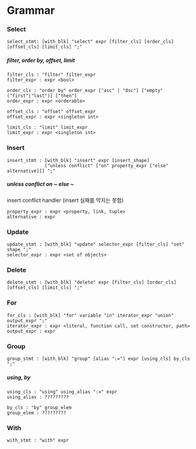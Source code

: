 # Grammar

### Select
```lark
select_stmt: [with_blk] "select" expr [filter_cls] [order_cls] [offset_cls] [limit_cls] ";"
```
##### filter, order by, offset, limit
```
filter_cls : "filter" filter_expr
filter_expr : expr <bool>

order_cls : "order by" order_expr ["asc" | "dsc"] ["empty" ("first"|"last")] ["then"]
order_expr : expr <orderable>

offset_cls : "offset" offset_expr
offset_expr : expr <singleton int>

limit_cls : "limit" limit_expr
limit_expr : expr <singleton int>
```
### Insert
```lark
insert_stmt : [with_blk] "insert" expr [insert_shape] 
              ["unless conflict" ["on" property_expr ["else" alternative]]] ";"
```
##### unless conflict on ~ else ~
insert conflict handler (insert 실패를 막지는 못함)
```lark
property_expr : expr <property, link, tuple>
alternative : expr
```

### Update
```lark
update_stmt : [with_blk] "update" selector_expr [filter_cls] "set" shape ";"
selector_expr : expr <set of objects>
```

### Delete
```lark
delete_stmt : [with_blk] "delete" expr [filter_cls] [order_cls] [offset_cls] [limit_cls] ";"
```

### For
```lark
for_cls : [with_blk] "for" variable "in" iterator_expr "union" output_expr ";"
iterator_expr : expr <literal, function call, set constructor, path>
output_expr : expr
```

### Group
```lark
group_stmt : [with_blk] "group" [alias ":="] expr [using_cls] by_cls ";"
```
##### using, by
```lark
using_cls : "using" using_alias ":=" expr
using_alias : ?????????

by_cls : "by" group_elem
group_elem : ?????????
```

### With
```lark
with_stmt : "with" expr
```